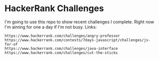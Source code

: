 # HackerRank Challenges
I'm going to use this repo to show recent challenges I complete. Right now I'm aiming for one a day if I'm not busy.
Links:
```
https://www.hackerrank.com/challenges/angry-professor
https://www.hackerrank.com/contests/7days-javascript/challenges/js-for-of
https://www.hackerrank.com/challenges/java-interface
https://www.hackerrank.com/challenges/cut-the-sticks

```